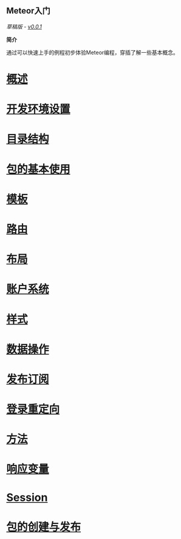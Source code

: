 Meteor入门
-------

*草稿版 - [v0.0.1](https://github.com/wmzhai/meteor-intro/blob/master/CHANGELOG.md)*

**简介**

通过可以快速上手的例程初步体验Meteor编程，穿插了解一些基本概念。

# [概述](overview.md)

# [开发环境设置](setup.md)

# [目录结构](directory.md)

# [包的基本使用](package1.md)

# [模板](template.md)

# [路由](routing.md)

# [布局](layout.md)

# [账户系统](accounts1.md)

# [样式](style.md)

# [数据操作](collections.md)

# [发布订阅](pubsub.md)

# [登录重定向](accounts2.md)

# [方法](method.md)

# [响应变量](reactive-var.md)

# [Session](session.md)

# [包的创建与发布](package2.md)
